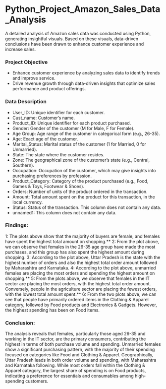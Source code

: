 # Python_Project_Amazon_Sales_Data_Analysis
A detailed analysis of Amazon sales data was conducted using Python, generating insightful visuals. Based on these visuals, data-driven conclusions have been drawn to enhance customer experience and increase sales.

### Project Objective
- Enhance customer experience by analyzing sales data to identify trends and improve service.
- Drive revenue growth through data-driven insights that optimize sales performance and product offerings.

### Data Description
- User_ID: Unique identifier for each customer.
- Cust_name: Customer’s name.
- Product_ID: Unique identifier for each product purchased.
- Gender: Gender of the customer (M for Male, F for Female).
- Age Group: Age range of the customer in categorical form (e.g., 26-35).
- Age: Exact age of the customer.
- Marital_Status: Marital status of the customer (1 for Married, 0 for Unmarried).
- State: The state where the customer resides.
- Zone: The geographical zone of the customer’s state (e.g., Central, Southern).
- Occupation: Occupation of the customer, which may give insights into purchasing preferences by profession.
- Product_Category: Category of the product purchased (e.g., Food, Games & Toys, Footwear & Shoes).
- Orders: Number of units of the product ordered in the transaction.
- Amount: Total amount spent on the product for this transaction, in the local currency.
- Status: Status of the transaction. This column does not contain any data.
- unnamed1: This column does not contain any data.

### Findings:
1: The plots above show that the majority of buyers are female, and females have spent the highest total amount on shopping.**
2: From the plot above, we can observe that females in the 26-35 age group have made the most purchases, and this group has also spent the highest amount during shopping.
3: According to the plot above, Uttar Pradesh is the state with the highest number of orders and also the highest total order amount followed by Maharashtra and Karnataka.
4: According to the plot above, unmarried females are placing the most orders and spending the highest amount on shopping.**
5: From the plots above, we observe that females in the IT sector are placing the most orders, with the highest total order amount. Conversely, people in the agriculture sector are placing the fewest orders, with the lowest total amount spent.**
6: From the two plots above, we can see that people have primarily ordered items in the Clothing & Apparel category, followed by Food products and Electronics & Gadgets. However, the highest spending has been on Food items.

### Conclusion:
The analysis reveals that females, particularly those aged 26-35 and working in the IT sector, are the primary consumers, contributing the highest in terms of both purchase volume and spending. Unmarried females show a significant purchasing pattern, with the majority of their spending focused on categories like Food and Clothing & Apparel. Geographically, Uttar Pradesh leads in both order volume and spending, with Maharashtra and Karnataka following. While most orders fall within the Clothing & Apparel category, the largest share of spending is on Food products, indicating a preference for essentials and consumables among high-spending customers.
